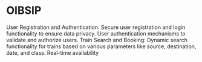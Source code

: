 # OIBSIP
User Registration and Authentication: Secure user registration and login functionality to ensure data privacy. User authentication mechanisms to validate and authorize users. Train Search and Booking: Dynamic search functionality for trains based on various parameters like source, destination, date, and class. Real-time availability
